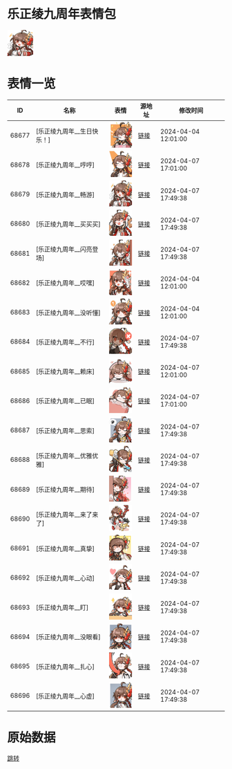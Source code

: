 # 乐正绫九周年表情包

<img src="./cover.png" height="60" alt="cover" />

# 表情一览

|ID|名称|表情|源地址|修改时间|
|----|----|----|----|----|
|68677|[乐正绫九周年__生日快乐！]|<img src="./pic/068677_%5B乐正绫九周年__生日快乐！%5D.png" height="60" alt="生日快乐！"/>|[链接](https://i0.hdslb.com/bfs/emote/0d9608059014229fe36443c7ce1154621d4cd3de.png)|2024-04-04 12:01:00|
|68678|[乐正绫九周年__哼哼]|<img src="./pic/068678_%5B乐正绫九周年__哼哼%5D.png" height="60" alt="哼哼"/>|[链接](https://i0.hdslb.com/bfs/emote/afcc9634c1165fc2e841a4184b3bb18ec176a61c.png)|2024-04-07 17:01:00|
|68679|[乐正绫九周年__畅游]|<img src="./pic/068679_%5B乐正绫九周年__畅游%5D.png" height="60" alt="畅游"/>|[链接](https://i0.hdslb.com/bfs/emote/26fe821c17f78c36585343f04475c477f378193a.png)|2024-04-07 17:49:38|
|68680|[乐正绫九周年__买买买]|<img src="./pic/068680_%5B乐正绫九周年__买买买%5D.png" height="60" alt="买买买"/>|[链接](https://i0.hdslb.com/bfs/emote/05f2657aa4b06711bfab9351b0e16ca248f87ab0.png)|2024-04-07 17:49:38|
|68681|[乐正绫九周年__闪亮登场]|<img src="./pic/068681_%5B乐正绫九周年__闪亮登场%5D.png" height="60" alt="闪亮登场"/>|[链接](https://i0.hdslb.com/bfs/emote/2e9936c36668df9c521a247bb57dc06864056118.png)|2024-04-07 17:49:38|
|68682|[乐正绫九周年__哎嘿]|<img src="./pic/068682_%5B乐正绫九周年__哎嘿%5D.png" height="60" alt="哎嘿"/>|[链接](https://i0.hdslb.com/bfs/emote/2474cfff7060bc6d335956787b6cfe7309c402bb.png)|2024-04-04 12:01:00|
|68683|[乐正绫九周年__没听懂]|<img src="./pic/068683_%5B乐正绫九周年__没听懂%5D.png" height="60" alt="没听懂"/>|[链接](https://i0.hdslb.com/bfs/emote/7b2b54b3a395fdc63166d0916dab3b318cced26f.png)|2024-04-04 12:01:00|
|68684|[乐正绫九周年__不行]|<img src="./pic/068684_%5B乐正绫九周年__不行%5D.png" height="60" alt="不行"/>|[链接](https://i0.hdslb.com/bfs/emote/9595c339de39f78dfd8cd4eb3b188bbf66c1407c.png)|2024-04-07 17:49:38|
|68685|[乐正绫九周年__赖床]|<img src="./pic/068685_%5B乐正绫九周年__赖床%5D.png" height="60" alt="赖床"/>|[链接](https://i0.hdslb.com/bfs/emote/9a36db7492793ad771aafa8885507f15a994d3fd.png)|2024-04-07 12:01:00|
|68686|[乐正绫九周年__已眠]|<img src="./pic/068686_%5B乐正绫九周年__已眠%5D.png" height="60" alt="已眠"/>|[链接](https://i0.hdslb.com/bfs/emote/cabccdcda99c9820fe97cde665a433e98b18e05c.png)|2024-04-07 17:01:00|
|68687|[乐正绫九周年__思索]|<img src="./pic/068687_%5B乐正绫九周年__思索%5D.png" height="60" alt="思索"/>|[链接](https://i0.hdslb.com/bfs/emote/d8292f24986e4b1efcd98f715980f75a76df8d5f.png)|2024-04-07 17:49:38|
|68688|[乐正绫九周年__优雅优雅]|<img src="./pic/068688_%5B乐正绫九周年__优雅优雅%5D.png" height="60" alt="优雅优雅"/>|[链接](https://i0.hdslb.com/bfs/emote/53f2f5af0c97579da3e82e7f19d9097700475924.png)|2024-04-07 17:49:38|
|68689|[乐正绫九周年__期待]|<img src="./pic/068689_%5B乐正绫九周年__期待%5D.png" height="60" alt="期待"/>|[链接](https://i0.hdslb.com/bfs/emote/b05110146b25e10d3e071665bc51664498d96c28.png)|2024-04-07 17:49:38|
|68690|[乐正绫九周年__来了来了]|<img src="./pic/068690_%5B乐正绫九周年__来了来了%5D.png" height="60" alt="来了来了"/>|[链接](https://i0.hdslb.com/bfs/emote/2fa70f03a71098e98684482bbace48745e4bbc99.png)|2024-04-07 17:49:38|
|68691|[乐正绫九周年__真挚]|<img src="./pic/068691_%5B乐正绫九周年__真挚%5D.png" height="60" alt="真挚"/>|[链接](https://i0.hdslb.com/bfs/emote/2537380d1fc675793f357e9025d8edcee19a4a71.png)|2024-04-07 17:49:38|
|68692|[乐正绫九周年__心动]|<img src="./pic/068692_%5B乐正绫九周年__心动%5D.png" height="60" alt="心动"/>|[链接](https://i0.hdslb.com/bfs/emote/37d075c91e57e5f914ce19e1a89663d4b5f96b14.png)|2024-04-07 17:49:38|
|68693|[乐正绫九周年__盯]|<img src="./pic/068693_%5B乐正绫九周年__盯%5D.png" height="60" alt="盯"/>|[链接](https://i0.hdslb.com/bfs/emote/3015d761eceb90333c76a56c888773440b900ba6.png)|2024-04-07 17:49:38|
|68694|[乐正绫九周年__没眼看]|<img src="./pic/068694_%5B乐正绫九周年__没眼看%5D.png" height="60" alt="没眼看"/>|[链接](https://i0.hdslb.com/bfs/emote/daed7f758f5b9a596024b4c8dce902e789e27eea.png)|2024-04-07 17:49:38|
|68695|[乐正绫九周年__扎心]|<img src="./pic/068695_%5B乐正绫九周年__扎心%5D.png" height="60" alt="扎心"/>|[链接](https://i0.hdslb.com/bfs/emote/e167620130d59b525114b7a306d0bb1537086587.png)|2024-04-07 17:49:38|
|68696|[乐正绫九周年__心虚]|<img src="./pic/068696_%5B乐正绫九周年__心虚%5D.png" height="60" alt="心虚"/>|[链接](https://i0.hdslb.com/bfs/emote/913ef5f8d35a1f796e63fcaba49ac97664a3d77d.png)|2024-04-07 17:49:38|

# 原始数据

[跳转](./raw.json)


